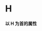 # H

<script setup> 
    import { Propertys } from '@data/css/property.js'       
    const baseCssUrl = 'https://developer.mozilla.org/zh-CN/docs/Web/CSS/'       
    const { H } = Propertys  
                  
    //下面表格将使用自定义组件               
</script>   

#### 以 H 为首的属性
<template v-for="item in H">
<Mcard :item=item :linkUrl=baseCssUrl></Mcard>
</template>